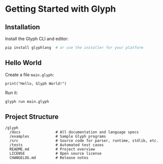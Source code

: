 # Getting Started with Glyph

## Installation
Install the Glyph CLI and editor:
```sh
pip install glyphlang  # or use the installer for your platform
```

## Hello World
Create a file `main.glyph`:
```glyph
print("Hello, Glyph World!")
```
Run it:
```sh
glyph run main.glyph
```

## Project Structure
```
/glyph
  /docs                # All documentation and language specs
  /examples            # Sample Glyph programs
  /src                 # Source code for parser, runtime, stdlib, etc.
  /tests               # Automated test cases
  README.md            # Project overview
  LICENSE              # Open source license
  CHANGELOG.md         # Release notes
``` 